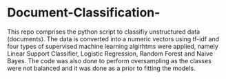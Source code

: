 # Document-Classification-

This repo comprises the python script to classifiy unstructured data (documents). The data is converted into a numeric vectors using tf-idf and four types of supervised machine learning algirhtms were applied, namely Linear Support Classifier, Logistic Regression, Random Forest and Naive Bayes. The code was also done to perform oversampling as the classes were not balanced and it was done as a prior to fitting the models.

